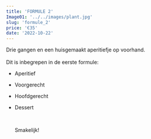 ```yaml
---
title: 'FORMULE 2'
Image01: '../../images/plant.jpg'
slug: 'formule_2'
price: '€35'
date: '2022-10-22'
---
```

Drie gangen en een huisgemaakt aperitiefje op voorhand.\
<br/> 
Dit is inbegrepen in de eerste formule:

* A﻿peritief
* Voorgerecht
* Hoofdgerecht
* Dessert

  <br/>

  S﻿makelijk!